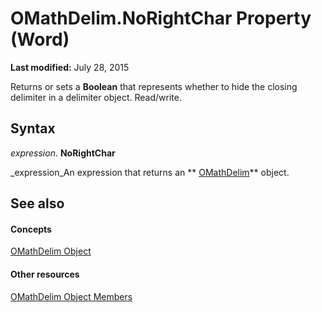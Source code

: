 
# OMathDelim.NoRightChar Property (Word)

 **Last modified:** July 28, 2015

Returns or sets a  **Boolean** that represents whether to hide the closing delimiter in a delimiter object. Read/write.

## Syntax

 _expression_. **NoRightChar**

 _expression_An expression that returns an  ** [OMathDelim](6c203045-a0e0-6bf7-d8c7-01e991a3a168.md)** object.


## See also


#### Concepts


 [OMathDelim Object](6c203045-a0e0-6bf7-d8c7-01e991a3a168.md)
#### Other resources


 [OMathDelim Object Members](b31d4866-5c38-9b49-ee74-7cf7dc371056.md)
